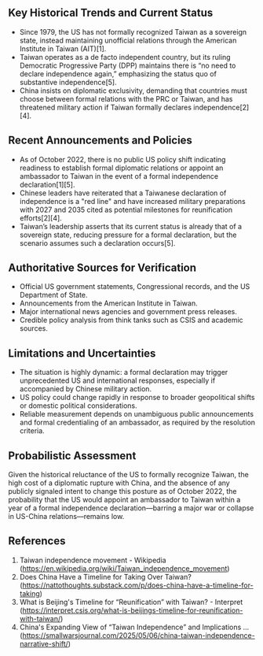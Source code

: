 ## Key Historical Trends and Current Status

- Since 1979, the US has not formally recognized Taiwan as a sovereign state, instead maintaining unofficial relations through the American Institute in Taiwan (AIT)[1].
- Taiwan operates as a de facto independent country, but its ruling Democratic Progressive Party (DPP) maintains there is “no need to declare independence again,” emphasizing the status quo of substantive independence[5].
- China insists on diplomatic exclusivity, demanding that countries must choose between formal relations with the PRC or Taiwan, and has threatened military action if Taiwan formally declares independence[2][4].

## Recent Announcements and Policies

- As of October 2022, there is no public US policy shift indicating readiness to establish formal diplomatic relations or appoint an ambassador to Taiwan in the event of a formal independence declaration[1][5].
- Chinese leaders have reiterated that a Taiwanese declaration of independence is a "red line" and have increased military preparations with 2027 and 2035 cited as potential milestones for reunification efforts[2][4].
- Taiwan’s leadership asserts that its current status is already that of a sovereign state, reducing pressure for a formal declaration, but the scenario assumes such a declaration occurs[5].

## Authoritative Sources for Verification

- Official US government statements, Congressional records, and the US Department of State.
- Announcements from the American Institute in Taiwan.
- Major international news agencies and government press releases.
- Credible policy analysis from think tanks such as CSIS and academic sources.

## Limitations and Uncertainties

- The situation is highly dynamic: a formal declaration may trigger unprecedented US and international responses, especially if accompanied by Chinese military action.
- US policy could change rapidly in response to broader geopolitical shifts or domestic political considerations.
- Reliable measurement depends on unambiguous public announcements and formal credentialing of an ambassador, as required by the resolution criteria.

## Probabilistic Assessment

Given the historical reluctance of the US to formally recognize Taiwan, the high cost of a diplomatic rupture with China, and the absence of any publicly signaled intent to change this posture as of October 2022, the probability that the US would appoint an ambassador to Taiwan within a year of a formal independence declaration—barring a major war or collapse in US-China relations—remains low.

## References

1. Taiwan independence movement - Wikipedia (https://en.wikipedia.org/wiki/Taiwan_independence_movement)
2. Does China Have a Timeline for Taking Over Taiwan? (https://nattothoughts.substack.com/p/does-china-have-a-timeline-for-taking)
4. What is Beijing's Timeline for “Reunification” with Taiwan? - Interpret (https://interpret.csis.org/what-is-beijings-timeline-for-reunification-with-taiwan/)
5. China's Expanding View of “Taiwan Independence” and Implications ... (https://smallwarsjournal.com/2025/05/06/china-taiwan-independence-narrative-shift/)
